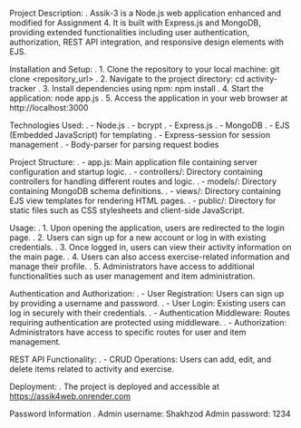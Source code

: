 Project Description:
. Assik-3 is a Node.js web application enhanced and modified for Assignment 4. It is built with Express.js and MongoDB, providing extended functionalities including user authentication, authorization, REST API integration, and responsive design elements with EJS.

Installation and Setup:
. 1. Clone the repository to your local machine: git clone <repository_url>
. 2. Navigate to the project directory: cd activity-tracker
. 3. Install dependencies using npm: npm install
. 4. Start the application: node app.js
. 5. Access the application in your web browser at http://localhost:3000

Technologies Used:
. - Node.js
. - bcrypt
. - Express.js
. - MongoDB
. - EJS (Embedded JavaScript) for templating
. - Express-session for session management
. - Body-parser for parsing request bodies

Project Structure:
. - app.js: Main application file containing server configuration and startup logic.
. - controllers/: Directory containing controllers for handling different routes and logic.
. - models/: Directory containing MongoDB schema definitions.
. - views/: Directory containing EJS view templates for rendering HTML pages.
. - public/: Directory for static files such as CSS stylesheets and client-side JavaScript.

Usage:
. 1. Upon opening the application, users are redirected to the login page.
. 2. Users can sign up for a new account or log in with existing credentials.
. 3. Once logged in, users can view their activity information on the main page.
. 4. Users can also access exercise-related information and manage their profile.
. 5. Administrators have access to additional functionalities such as user management and item administration.

Authentication and Authorization:
. - User Registration: Users can sign up by providing a username and password.
. - User Login: Existing users can log in securely with their credentials.
. - Authentication Middleware: Routes requiring authentication are protected using middleware.
. - Authorization: Administrators have access to specific routes for user and item management.

REST API Functionality:
. - CRUD Operations: Users can add, edit, and delete items related to activity and exercise.

Deployment:
. The project is deployed and accessible at https://assik4web.onrender.com

Password Information
. Admin username: Shakhzod
Admin password: 1234
